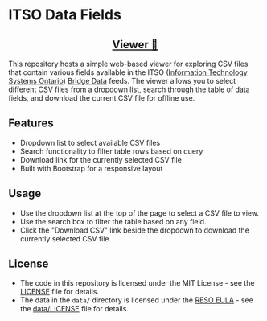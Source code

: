 # ITSO Data Fields

<h2 align="center"><a href="https://rahb-realtors-association.github.io/datafields/tree/itso">Viewer 🔎</a></h2>

This repository hosts a simple web-based viewer for exploring CSV files that contain various fields available in the ITSO ([Information Technology Systems Ontario](https://www.itsosystems.ca)) [Bridge Data](https://bridgedataoutput.com) feeds. The viewer allows you to select different CSV files from a dropdown list, search through the table of data fields, and download the current CSV file for offline use.

## Features

- Dropdown list to select available CSV files
- Search functionality to filter table rows based on query
- Download link for the currently selected CSV file
- Built with Bootstrap for a responsive layout

## Usage

- Use the dropdown list at the top of the page to select a CSV file to view.
- Use the search box to filter the table based on any field.
- Click the "Download CSV" link beside the dropdown to download the currently selected CSV file.

## License
- The code in this repository is licensed under the MIT License - see the [LICENSE](LICENSE) file for details.
- The data in the `data/` directory is licensed under the [RESO EULA](https://www.reso.org/eula) - see the [data/LICENSE](data/LICENSE) file for details.
